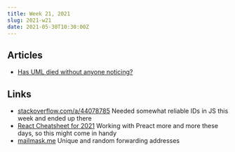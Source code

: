 ```yaml
---
title: Week 21, 2021
slug: 2021-w21
date: 2021-05-30T10:30:00Z
---
```


## Articles

- [Has UML died without anyone noticing?](https://garba.org/posts/2021/uml/)

## Links

- [stackoverflow.com/a/44078785](https://stackoverflow.com/a/44078785)
  Needed somewhat reliable IDs in JS this week and ended up there
- [React Cheatsheet for 2021](https://reactbootcamp.com/react-cheatsheet-2021/)
  Working with Preact more and more these days, so this might come in handy
- [mailmask.me](https://www.mailmask.me)
  Unique and random forwarding addresses
